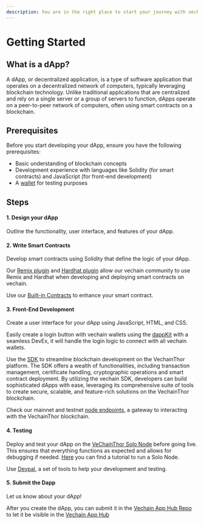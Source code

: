 ```yaml
---
description: You are in the right place to start your journey with vechain dApps
---
```


# Getting Started

## What is a dApp?

A dApp, or decentralized application, is a type of software application that operates on a decentralized network of computers, typically leveraging blockchain technology. Unlike traditional applications that are centralized and rely on a single server or a group of servers to function, dApps operate on a peer-to-peer network of computers, often using smart contracts on a blockchain.

## Prerequisites

Before you start developing your dApp, ensure you have the following prerequisites:

* Basic understanding of blockchain concepts
* Development experience with languages like Solidity (for smart contracts) and JavaScript (for front-end development)
* A [wallet](../core-concepts/wallets/) for testing purposes

## Steps

#### 1. Design your dApp

Outline the functionality, user interface, and features of your dApp.

#### 2. **Write Smart Contracts**

Develop smart contracts using Solidity that define the logic of your dApp.

Our [Remix plugin](frameworks-and-ides/vechain-and-remix/) and [Hardhat plugin](frameworks-and-ides/hardhat-and-vechain/) allow our vechain community to use Remix and Hardhat when developing and deploying smart contracts on vechain.

Use our [Built-in Contracts](built-in-contracts.md) to enhance your smart contract.

#### 3. **Front-End Development**

Create a user interface for your dApp using JavaScript, HTML, and CSS.

Easily create a login button with vechain wallets using the [dappKit](sdks-and-providers/dapp-kit/dapp-kit-1/) with a seamless DevEx, it will handle the login logic to connect with all vechain wallets.

Use the [SDK](./sdks-and-providers/sdk/README.md) to streamline blockchain development on the VechainThor platform. The SDK offers a wealth of functionalities, including transaction management, certificate handling, cryptographic operations and  smart contract deployment. By utilizing the vechain SDK, developers can build sophisticated dApps with ease, leveraging its comprehensive suite of tools to create secure, scalable, and feature-rich solutions on the VechainThor blockchain.

Check our mainnet and testnet [node endpoints](nodes.md), a gateway to interacting with the VechainThor blockchain.

#### 4. **Testing**

Deploy and test your dApp on the [VeChainThor Solo Node](../core-concepts/networks/thor-solo-node.md) before going live. This ensures that everything functions as expected and allows for debugging if needed. [Here](../core-concepts/networks/thor-solo-node.md) you can find a tutorial to run a Solo Node.

Use [Devpal](sdks-and-providers/devpal.md), a set of tools to help your development and testing.

#### 5. **Submit the Dapp**

Let us know about your dApp!

After you create the dApp, you can submit it in the [Vechain App Hub Repo](https://github.com/vechain/app-hub#vechain-app-hub---submit-form) to let it be visible in the [Vechain App Hub](https://apps.vechain.org/#all)
